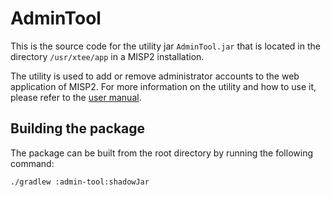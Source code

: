 # AdminTool

This is the source code for the utility jar `AdminTool.jar` that is located in the directory `/usr/xtee/app` in a
MISP2 installation.

The utility is used to add or remove administrator accounts to the web application of MISP2. For more
information on the utility and how to use it, please refer to the [user manual](./manual.md).


## Building the package

The package can be built from the root directory by running the following command:

```bash
./gradlew :admin-tool:shadowJar
```
